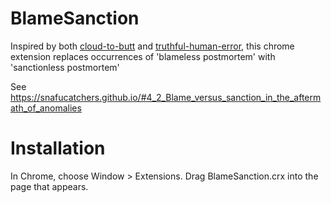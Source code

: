 BlameSanction
=============

Inspired by both [cloud-to-butt](https://github.com/panicsteve/cloud-to-butt "Cloud To Butt") and [truthful-human-error](https://github.com/jonlives/truthful-human-error "Truthful Human Error"), this chrome extension replaces occurrences of 'blameless postmortem' with 'sanctionless postmortem'

See https://snafucatchers.github.io/#4_2_Blame_versus_sanction_in_the_aftermath_of_anomalies

Installation
============

In Chrome, choose Window > Extensions. Drag BlameSanction.crx into the page that appears.
